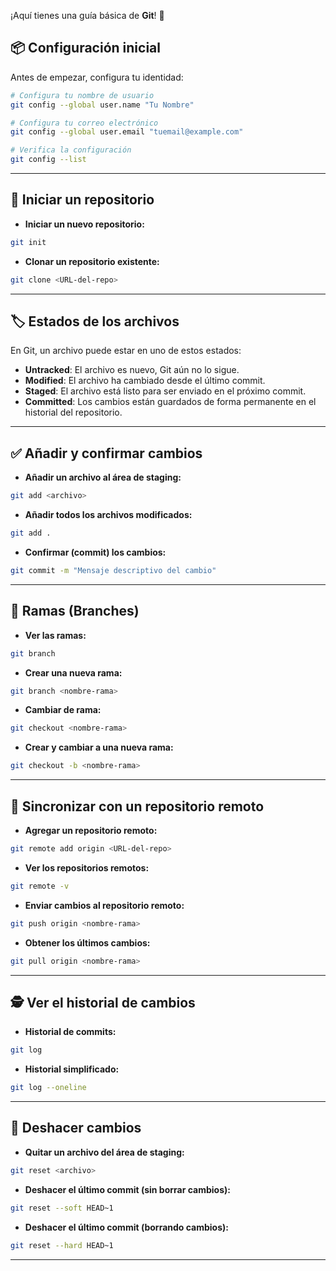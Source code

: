 ¡Aquí tienes una guía básica de **Git**! 🚀

## 📦 **Configuración inicial**
Antes de empezar, configura tu identidad:

```bash
# Configura tu nombre de usuario
git config --global user.name "Tu Nombre"

# Configura tu correo electrónico
git config --global user.email "tuemail@example.com"

# Verifica la configuración
git config --list
```

---

## 📁 **Iniciar un repositorio**
- **Iniciar un nuevo repositorio:**
```bash
git init
```

- **Clonar un repositorio existente:**
```bash
git clone <URL-del-repo>
```

---

## 🏷️ **Estados de los archivos**
En Git, un archivo puede estar en uno de estos estados:
- **Untracked**: El archivo es nuevo, Git aún no lo sigue.
- **Modified**: El archivo ha cambiado desde el último commit.
- **Staged**: El archivo está listo para ser enviado en el próximo commit.
- **Committed**: Los cambios están guardados de forma permanente en el historial del repositorio.

---

## ✅ **Añadir y confirmar cambios**
- **Añadir un archivo al área de staging:**
```bash
git add <archivo>
```

- **Añadir todos los archivos modificados:**
```bash
git add .
```

- **Confirmar (commit) los cambios:**
```bash
git commit -m "Mensaje descriptivo del cambio"
```

---

## 🌿 **Ramas (Branches)**
- **Ver las ramas:**
```bash
git branch
```

- **Crear una nueva rama:**
```bash
git branch <nombre-rama>
```

- **Cambiar de rama:**
```bash
git checkout <nombre-rama>
```

- **Crear y cambiar a una nueva rama:**
```bash
git checkout -b <nombre-rama>
```

---

## 🔄 **Sincronizar con un repositorio remoto**
- **Agregar un repositorio remoto:**
```bash
git remote add origin <URL-del-repo>
```

- **Ver los repositorios remotos:**
```bash
git remote -v
```

- **Enviar cambios al repositorio remoto:**
```bash
git push origin <nombre-rama>
```

- **Obtener los últimos cambios:**
```bash
git pull origin <nombre-rama>
```

---

## 🕵️ **Ver el historial de cambios**
- **Historial de commits:**
```bash
git log
```

- **Historial simplificado:**
```bash
git log --oneline
```

---

## 🚨 **Deshacer cambios**
- **Quitar un archivo del área de staging:**
```bash
git reset <archivo>
```

- **Deshacer el último commit (sin borrar cambios):**
```bash
git reset --soft HEAD~1
```

- **Deshacer el último commit (borrando cambios):**
```bash
git reset --hard HEAD~1
```

---

